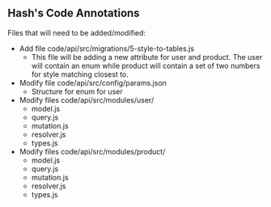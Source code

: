 ## Hash's Code Annotations

Files that will need to be added/modified:
- Add file code/api/src/migrations/5-style-to-tables.js
  - This file will be adding a new attribute for user and product. The user will contain an enum while product will contain a set of two numbers for style matching closest to.
- Modify file code/api/src/config/params.json
  - Structure for enum for user
- Modify files code/api/src/modules/user/
  - model.js
  - query.js
  - mutation.js
  - resolver.js
  - types.js
- Modify files code/api/src/modules/product/
  - model.js
  - query.js
  - mutation.js
  - resolver.js
  - types.js